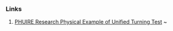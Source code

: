 ### Links
1. [PHUIRE Research Physical Example of Unified Turning Test](https://www.amazon.com/hz/wishlist/ls/PMMQ4MB0YDAX?ref_=wl_share)
~
